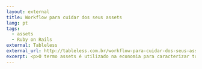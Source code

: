 ```yaml
---
layout: external
title: Workflow para cuidar dos seus assets
lang: pt
tags:
  - assets
  - Ruby on Rails
external: Tableless
external_url: http://tableless.com.br/workflow-para-cuidar-dos-seus-assets/
excerpt: <p>O termo assets é utilizado na economia para caracterizar todo recurso que se poderá tirar proveito no futuro. Mas não se preocupe, nosso assunto aqui é sobre desenvolvimento web.</p>
---
```

